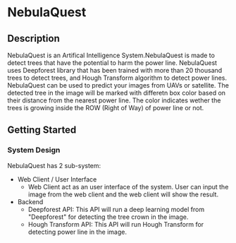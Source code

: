 # NebulaQuest


## Description

NebulaQuest is an Artifical Intelligence System.NebulaQuest is made to detect trees that have the potential to harm the power line. NebulaQuest uses Deepforest library that has been trained with more than 20 thousand trees to detect trees, and Hough Transform algorithm to detect power lines. NebulaQuest can be used to predict your images from UAVs or satellite. The detected tree in the image will be marked with differetn box color based on their distance from the nearest power line. The color indicates wether the trees is growing inside the ROW (Right of Way) of power line or not.

## Getting Started

### System Design

NebulaQuest has 2 sub-system:
* Web Client / User Interface
    - Web Client act as an user interface of the system. User can input the image from the web client and the web client will show the result.
* Backend
    - Deepforest API: This API will run a deep learning model from "Deepforest" for detecting the tree crown in the image.
    - Hough Transform API: This API will run Hough Transform for detecting power line in the image.

